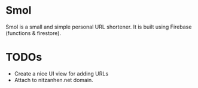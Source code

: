 # Smol
Smol is a small and simple personal URL shortener. It is built using Firebase (functions & firestore).

# TODOs
- Create a nice UI view for adding URLs
- Attach to nitzanhen.net domain.
